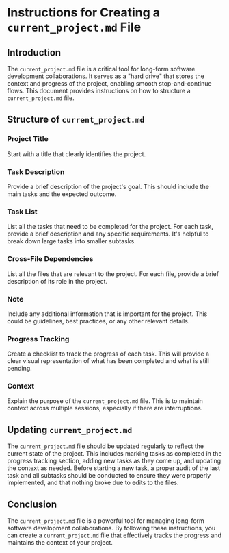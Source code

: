 # Instructions for Creating a `current_project.md` File

## Introduction
The `current_project.md` file is a critical tool for long-form software development collaborations. It serves as a "hard drive" that stores the context and progress of the project, enabling smooth stop-and-continue flows. This document provides instructions on how to structure a `current_project.md` file.

## Structure of `current_project.md`

### Project Title
Start with a title that clearly identifies the project.

### Task Description
Provide a brief description of the project's goal. This should include the main tasks and the expected outcome.

### Task List
List all the tasks that need to be completed for the project. For each task, provide a brief description and any specific requirements. It's helpful to break down large tasks into smaller subtasks.

### Cross-File Dependencies
List all the files that are relevant to the project. For each file, provide a brief description of its role in the project.

### Note
Include any additional information that is important for the project. This could be guidelines, best practices, or any other relevant details.

### Progress Tracking
Create a checklist to track the progress of each task. This will provide a clear visual representation of what has been completed and what is still pending.

### Context
Explain the purpose of the `current_project.md` file. This is to maintain context across multiple sessions, especially if there are interruptions.

## Updating `current_project.md`
The `current_project.md` file should be updated regularly to reflect the current state of the project. This includes marking tasks as completed in the progress tracking section, adding new tasks as they come up, and updating the context as needed. Before starting a new task, a proper audit of the last task and all subtasks should be conducted to ensure they were properly implemented, and that nothing broke due to edits to the files.

## Conclusion
The `current_project.md` file is a powerful tool for managing long-form software development collaborations. By following these instructions, you can create a `current_project.md` file that effectively tracks the progress and maintains the context of your project.
